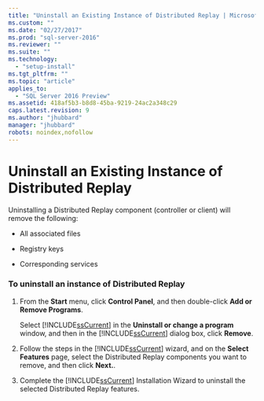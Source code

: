 ```yaml
---
title: "Uninstall an Existing Instance of Distributed Replay | Microsoft Docs"
ms.custom: ""
ms.date: "02/27/2017"
ms.prod: "sql-server-2016"
ms.reviewer: ""
ms.suite: ""
ms.technology: 
  - "setup-install"
ms.tgt_pltfrm: ""
ms.topic: "article"
applies_to: 
  - "SQL Server 2016 Preview"
ms.assetid: 418af5b3-b8d8-45ba-9219-24ac2a348c29
caps.latest.revision: 9
ms.author: "jhubbard"
manager: "jhubbard"
robots: noindex,nofollow
---
```

# Uninstall an Existing Instance of Distributed Replay
  Uninstalling a Distributed Replay component (controller or client) will remove the following:  
  
-   All associated files  
  
-   Registry keys  
  
-   Corresponding services  
  
### To uninstall an instance of Distributed Replay  
  
1.  From the **Start** menu, click **Control Panel**, and then double-click **Add or Remove Programs**.  
  
     Select [!INCLUDE[ssCurrent](../a9notintoc/includes/sscurrent-md.md)] in the **Uninstall or change a program** window, and then in the [!INCLUDE[ssCurrent](../a9notintoc/includes/sscurrent-md.md)] dialog box, click **Remove**.  
  
2.  Follow the steps in the [!INCLUDE[ssCurrent](../a9notintoc/includes/sscurrent-md.md)] wizard, and on the **Select Features** page, select the Distributed Replay components you want to remove, and then click **Next.**.  
  
3.  Complete the [!INCLUDE[ssCurrent](../a9notintoc/includes/sscurrent-md.md)] Installation Wizard to uninstall the selected Distributed Replay features.  
  
  